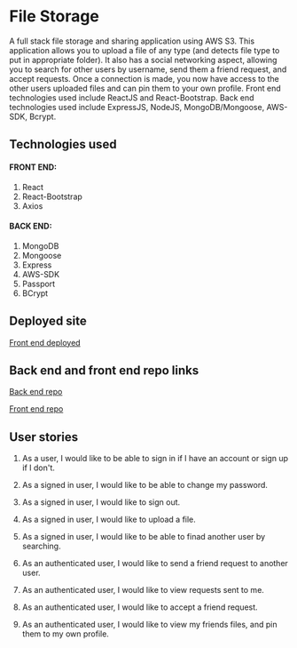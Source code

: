 # File Storage

A full stack file storage and sharing application using AWS S3. This application allows you to upload a file of any type (and detects file type to put in appropriate folder). It also has a social networking aspect, allowing you to search for other users by username, send them a friend request, and accept requests. Once a connection is made, you now have access to the other users uploaded files and can pin them to your own profile.
Front end technologies used include ReactJS and React-Bootstrap.
Back end technologies used include ExpressJS, NodeJS, MongoDB/Mongoose, AWS-SDK, Bcrypt.


## Technologies used
 
 #### FRONT END:
 1. React
 2. React-Bootstrap
 3. Axios


#### BACK END:
1. MongoDB
2. Mongoose
3. Express
4. AWS-SDK
5. Passport
6. BCrypt


## Deployed site

[Front end deployed](https://kylebaker616.github.io/file-storage-client/)



## Back end and front end repo links

[Back end repo](https://github.com/kylebaker616/file-storage)

[Front end repo](https://github.com/kylebaker616/file-storage-client)



## User stories

1. As a user, I would like to be able to sign in if I have an account or sign up if I don't.
   
2. As a signed in user, I would like to be able to  change my password.

3. As a signed in user, I would like to sign out.

4. As a signed in user, I would like to upload a file.

5. As a signed in user, I would like to be able to finad another user by searching.
   
6. As an authenticated user, I would like to send a friend request to another user.
   
7. As an authenticated user, I would like to view requests sent to me.

8. As an authenticated user, I would like to accept a friend request.

9. As an authenticated user, I would like to view my friends files, and pin them to my own profile.
   

